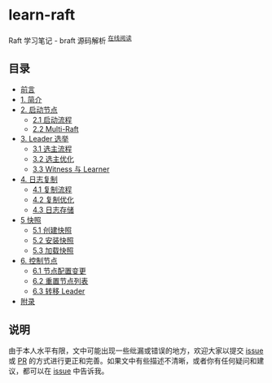 learn-raft
===

Raft 学习笔记 - braft 源码解析 <sup>[在线阅读](https://wine93.gitbook.io/learn-raft)</sup>

目录
---
* [前言](introduction.md)
* [1. 简介](ch01/introduction.md)
* [2. 启动节点](ch02/README.md)
    * [2.1 启动流程](ch02/2.1/init.md)
    * [2.2 Multi-Raft](ch02/2.2/multi_raft.md)
* [3. Leader 选举](ch03/README.md)
    * [3.1 选主流程](ch03/3.1/election.md)
    * [3.2 选主优化](ch03/3.2/optimization.md)
    * [3.3 Witness 与 Learner](ch03/3.3/witness_learner.md)
* [4. 日志复制](ch04/README.md)
    * [4.1 复制流程](ch04/4.1/replicate.md)
    * [4.2 复制优化](ch04/4.2/optimization.md)
    * [4.3 日志存储](ch04/4.3/log_storage.md)
* [5 快照](ch05/README.md)
    * [5.1 创建快照](ch05/5.1/save_snapshot.md)
    * [5.2 安装快照](ch05/5.2/install_snapshot.md)
    * [5.3 加载快照](ch05/5.3/load_snapshot.md)
* [6. 控制节点](ch06/README.md)
    * [6.1 节点配置变更](ch06/6.1/configuration_change.md)
    * [6.2 重置节点列表](ch06/6.2/reset_peer.md)
    * [6.3 转移 Leader](ch06/6.3/change_leader.md)
* [附录](appendix.md)

说明
---
由于本人水平有限，文中可能出现一些纰漏或错误的地方，欢迎大家以提交 [issue][issue] 或 [PR][pull-request] 的方式进行更正和完善。如果文中有些描述不清晰，或者你有任何疑问和建议，都可以在 [issue][issue] 中告诉我。

[issue]: https://github.com/Wine93/learn-raft/issues
[pull-request]: https://github.com/Wine93/learn-raft/pulls
